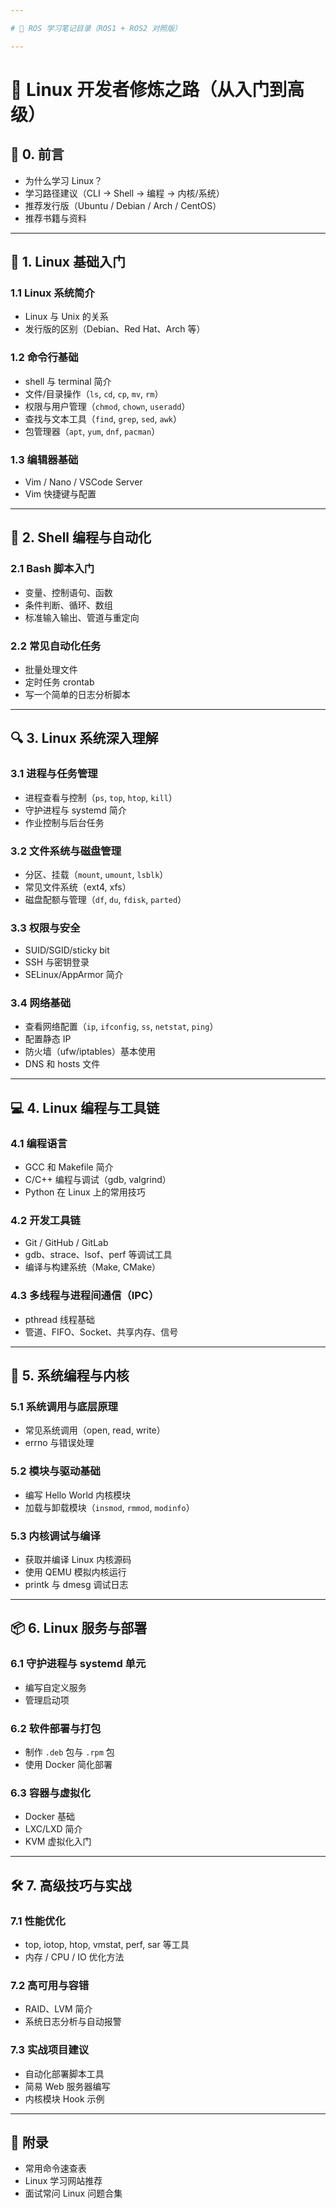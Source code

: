 ```yaml
---

# 📘 ROS 学习笔记目录（ROS1 + ROS2 对照版）

---
```

# 🐧 Linux 开发者修炼之路（从入门到高级）

## 📘 0. 前言

- 为什么学习 Linux？
- 学习路径建议（CLI → Shell → 编程 → 内核/系统）
- 推荐发行版（Ubuntu / Debian / Arch / CentOS）
- 推荐书籍与资料

---

## 🧭 1. Linux 基础入门

### 1.1 Linux 系统简介
- Linux 与 Unix 的关系
- 发行版的区别（Debian、Red Hat、Arch 等）

### 1.2 命令行基础
- shell 与 terminal 简介
- 文件/目录操作（`ls`, `cd`, `cp`, `mv`, `rm`）
- 权限与用户管理（`chmod`, `chown`, `useradd`）
- 查找与文本工具（`find`, `grep`, `sed`, `awk`）
- 包管理器（`apt`, `yum`, `dnf`, `pacman`）

### 1.3 编辑器基础
- Vim / Nano / VSCode Server
- Vim 快捷键与配置

---

## 🔧 2. Shell 编程与自动化

### 2.1 Bash 脚本入门
- 变量、控制语句、函数
- 条件判断、循环、数组
- 标准输入输出、管道与重定向

### 2.2 常见自动化任务
- 批量处理文件
- 定时任务 crontab
- 写一个简单的日志分析脚本

---

## 🔍 3. Linux 系统深入理解

### 3.1 进程与任务管理
- 进程查看与控制（`ps`, `top`, `htop`, `kill`）
- 守护进程与 systemd 简介
- 作业控制与后台任务

### 3.2 文件系统与磁盘管理
- 分区、挂载（`mount`, `umount`, `lsblk`）
- 常见文件系统（ext4, xfs）
- 磁盘配额与管理（`df`, `du`, `fdisk`, `parted`）

### 3.3 权限与安全
- SUID/SGID/sticky bit
- SSH 与密钥登录
- SELinux/AppArmor 简介

### 3.4 网络基础
- 查看网络配置（`ip`, `ifconfig`, `ss`, `netstat`, `ping`）
- 配置静态 IP
- 防火墙（ufw/iptables）基本使用
- DNS 和 hosts 文件

---

## 💻 4. Linux 编程与工具链

### 4.1 编程语言
- GCC 和 Makefile 简介
- C/C++ 编程与调试（gdb, valgrind）
- Python 在 Linux 上的常用技巧

### 4.2 开发工具链
- Git / GitHub / GitLab
- gdb、strace、lsof、perf 等调试工具
- 编译与构建系统（Make, CMake）

### 4.3 多线程与进程间通信（IPC）
- pthread 线程基础
- 管道、FIFO、Socket、共享内存、信号

---

## 🧱 5. 系统编程与内核

### 5.1 系统调用与底层原理
- 常见系统调用（open, read, write）
- errno 与错误处理

### 5.2 模块与驱动基础
- 编写 Hello World 内核模块
- 加载与卸载模块（`insmod`, `rmmod`, `modinfo`）

### 5.3 内核调试与编译
- 获取并编译 Linux 内核源码
- 使用 QEMU 模拟内核运行
- printk 与 dmesg 调试日志

---

## 📦 6. Linux 服务与部署

### 6.1 守护进程与 systemd 单元
- 编写自定义服务
- 管理启动项

### 6.2 软件部署与打包
- 制作 `.deb` 包与 `.rpm` 包
- 使用 Docker 简化部署

### 6.3 容器与虚拟化
- Docker 基础
- LXC/LXD 简介
- KVM 虚拟化入门

---

## 🛠️ 7. 高级技巧与实战

### 7.1 性能优化
- top, iotop, htop, vmstat, perf, sar 等工具
- 内存 / CPU / IO 优化方法

### 7.2 高可用与容错
- RAID、LVM 简介
- 系统日志分析与自动报警

### 7.3 实战项目建议
- 自动化部署脚本工具
- 简易 Web 服务器编写
- 内核模块 Hook 示例

---

## 📎 附录

- 常用命令速查表
- Linux 学习网站推荐
- 面试常问 Linux 问题合集
